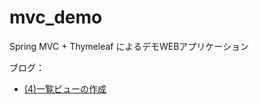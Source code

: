 mvc_demo
========

Spring MVC + Thymeleaf によるデモWEBアプリケーション

ブログ：
* [(4)一覧ビューの作成](http://brissyu.blogspot.com/2014/06/spring-mvc-thymeleaf-web004.htm)

